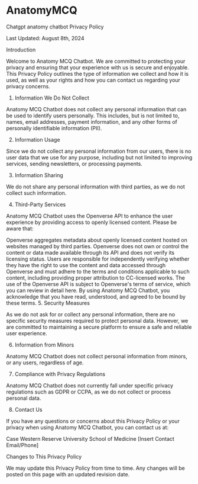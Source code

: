 # AnatomyMCQ
Chatgpt anatomy chatbot
Privacy Policy

Last Updated: August 8th, 2024

Introduction

Welcome to Anatomy MCQ Chatbot. We are committed to protecting your privacy and ensuring that your experience with us is secure and enjoyable. This Privacy Policy outlines the type of information we collect and how it is used, as well as your rights and how you can contact us regarding your privacy concerns.

1. Information We Do Not Collect

Anatomy MCQ Chatbot does not collect any personal information that can be used to identify users personally. This includes, but is not limited to, names, email addresses, payment information, and any other forms of personally identifiable information (PII).

2. Information Usage

Since we do not collect any personal information from our users, there is no user data that we use for any purpose, including but not limited to improving services, sending newsletters, or processing payments.

3. Information Sharing

We do not share any personal information with third parties, as we do not collect such information.

4. Third-Party Services

Anatomy MCQ Chatbot uses the Openverse API to enhance the user experience by providing access to openly licensed content. Please be aware that:

Openverse aggregates metadata about openly licensed content hosted on websites managed by third parties. Openverse does not own or control the content or data made available through its API and does not verify its licensing status.
Users are responsible for independently verifying whether they have the right to use the content and data accessed through Openverse and must adhere to the terms and conditions applicable to such content, including providing proper attribution to CC-licensed works.
The use of the Openverse API is subject to Openverse's terms of service, which you can review in detail here. By using Anatomy MCQ Chatbot, you acknowledge that you have read, understood, and agreed to be bound by these terms.
5. Security Measures

As we do not ask for or collect any personal information, there are no specific security measures required to protect personal data. However, we are committed to maintaining a secure platform to ensure a safe and reliable user experience.

6. Information from Minors

Anatomy MCQ Chatbot does not collect personal information from minors, or any users, regardless of age.

7. Compliance with Privacy Regulations

Anatomy MCQ Chatbot does not currently fall under specific privacy regulations such as GDPR or CCPA, as we do not collect or process personal data.

8. Contact Us

If you have any questions or concerns about this Privacy Policy or your privacy when using Anatomy MCQ Chatbot, you can contact us at:

Case Western Reserve University School of Medicine
[Insert Contact Email/Phone]

Changes to This Privacy Policy

We may update this Privacy Policy from time to time. Any changes will be posted on this page with an updated revision date.
